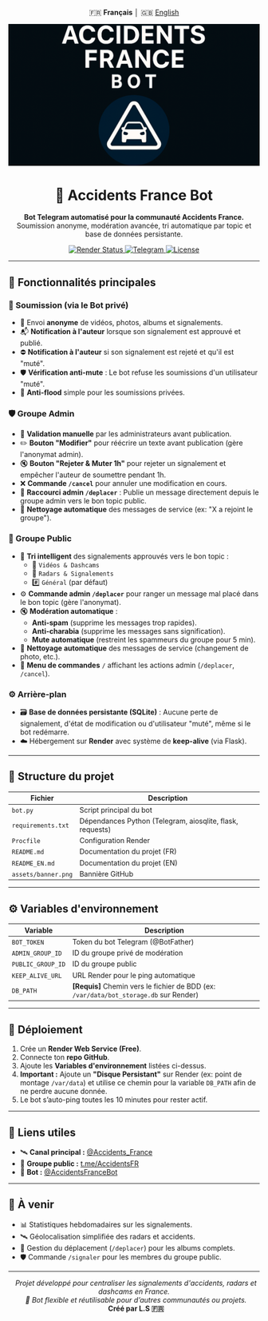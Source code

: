 <p align="center">
  🇫🇷 <b>Français</b> │ 🇬🇧 <a href="./README_EN.md">English</a>
</p>

![Bannière](https://github.com/Luxx05/AccidentsFranceBot/raw/main/assets/banner.png)

<h1 align="center">🚨 Accidents France Bot</h1>
<p align="center">
  <b>Bot Telegram automatisé pour la communauté Accidents France.</b><br>
  Soumission anonyme, modération avancée, tri automatique par topic et base de données persistante.
</p>

<p align="center">
  <a href="https://render.com">
    <img src="https://img.shields.io/badge/Render-Online-brightgreen?style=flat-square&logo=render&logoColor=white" alt="Render Status"/>
  </a>
  <a href="https://t.me/AccidentsFR">
    <img src="https://img.shields.io/badge/Telegram-Communauté-blue?style=flat-square&logo=telegram" alt="Telegram"/>
  </a>
  <a href="https://github.com/Luxx05/AccidentsFranceBot">
    <img src="https://img.shields.io/github/license/Luxx05/AccidentsFranceBot?style=flat-square" alt="License"/>
  </a>
</p>

---

## 🔧 Fonctionnalités principales

### 👤 Soumission (via le Bot privé)
- 📸 Envoi **anonyme** de vidéos, photos, albums et signalements.
- 📬 **Notification à l'auteur** lorsque son signalement est approuvé et publié.
- ⛔ **Notification à l'auteur** si son signalement est rejeté et qu'il est "muté".
- 🛡️ **Vérification anti-mute** : Le bot refuse les soumissions d'un utilisateur "muté".
- 🧱 **Anti-flood** simple pour les soumissions privées.

### 🛡️ Groupe Admin
- 🧩 **Validation manuelle** par les administrateurs avant publication.
- ✏️ **Bouton "Modifier"** pour réécrire un texte avant publication (gère l'anonymat admin).
- 🔇 **Bouton "Rejeter & Muter 1h"** pour rejeter un signalement et empêcher l'auteur de soumettre pendant 1h.
- ❌ **Commande `/cancel`** pour annuler une modification en cours.
- 🚀 **Raccourci admin `/deplacer`** : Publie un message directement depuis le groupe admin vers le bon topic public.
- 🧹 **Nettoyage automatique** des messages de service (ex: "X a rejoint le groupe").

### 📢 Groupe Public
- 🧠 **Tri intelligent** des signalements approuvés vers le bon topic :  
  - 🎥 `Vidéos & Dashcams`  
  - 📍 `Radars & Signalements`
  - #️⃣ `Général` (par défaut)
- ⚙️ **Commande admin `/deplacer`** pour ranger un message mal placé dans le bon topic (gère l'anonymat).
- 🔇 **Modération automatique** :
  - **Anti-spam** (supprime les messages trop rapides).
  - **Anti-charabia** (supprime les messages sans signification).
  - **Mute automatique** (restreint les spammeurs du groupe pour 5 min).
- 🧹 **Nettoyage automatique** des messages de service (changement de photo, etc.).
- 🤖 **Menu de commandes** `/` affichant les actions admin (`/deplacer`, `/cancel`).

### ⚙️ Arrière-plan
- 🗃️ **Base de données persistante (SQLite)** : Aucune perte de signalement, d'état de modification ou d'utilisateur "muté", même si le bot redémarre.
- ☁️ Hébergement sur **Render** avec système de **keep-alive** (via Flask).

---

## 📡 Structure du projet

| Fichier | Description |
|----------|-------------|
| `bot.py` | Script principal du bot |
| `requirements.txt` | Dépendances Python (Telegram, aiosqlite, flask, requests) |
| `Procfile` | Configuration Render |
| `README.md` | Documentation du projet (FR) |
| `README_EN.md` | Documentation du projet (EN) |
| `assets/banner.png` | Bannière GitHub |

---

## ⚙️ Variables d'environnement

| Variable | Description |
|-----------|--------------|
| `BOT_TOKEN` | Token du bot Telegram (@BotFather) |
| `ADMIN_GROUP_ID` | ID du groupe privé de modération |
| `PUBLIC_GROUP_ID` | ID du groupe public |
| `KEEP_ALIVE_URL` | URL Render pour le ping automatique |
| `DB_PATH` | **[Requis]** Chemin vers le fichier de BDD (ex: `/var/data/bot_storage.db` sur Render) |

---

## 🚀 Déploiement

1. Crée un **Render Web Service (Free)**.
2. Connecte ton **repo GitHub**.
3. Ajoute les **Variables d'environnement** listées ci-dessus.
4. **Important :** Ajoute un **"Disque Persistant"** sur Render (ex: point de montage `/var/data`) et utilise ce chemin pour la variable `DB_PATH` afin de ne perdre aucune donnée.
5. Le bot s’auto-ping toutes les 10 minutes pour rester actif.

---

## 💬 Liens utiles

- 🛰️ **Canal principal :** [@Accidents_France](https://t.me/Accidents_France)  
- 👥 **Groupe public :** [t.me/AccidentsFR](https://t.me/AccidentsFR)  
- 🤖 **Bot :** [@AccidentsFranceBot](https://t.me/AccidentsFranceBot)

---

## 🧠 À venir

- 📊 Statistiques hebdomadaires sur les signalements.
- 🛰️ Géolocalisation simplifiée des radars et accidents.
- 📂 Gestion du déplacement (`/deplacer`) pour les albums complets.
- 🛡️ Commande `/signaler` pour les membres du groupe public.

---

<p align="center">
  <i>Projet développé pour centraliser les signalements d'accidents, radars et dashcams en France.</i><br>
  <i>🔧 Bot flexible et réutilisable pour d’autres communautés ou projets.</i><br>
  <b>Créé par L.S 🇫🇷</b>
</p>
